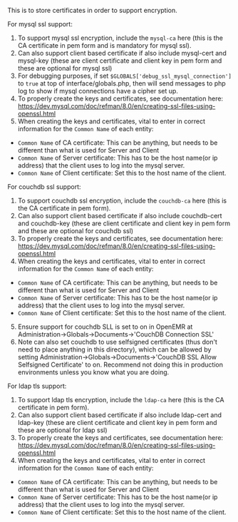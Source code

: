 This is to store certificates in order to support encryption.

For mysql ssl support:
1. To support mysql ssl encryption, include the `mysql-ca` here (this is the CA certificate in pem form and is mandatory for mysql ssl).
2. Can also support client based certificate if also include mysql-cert and mysql-key (these are client certificate and client key in pem form and these are optional for mysql ssl)
3. For debugging purposes, if set `$GLOBALS['debug_ssl_mysql_connection']` to `true` at top of interface/globals.php, then will send messages to php log to show if mysql connections have a cipher set up.
4. To properly create the keys and certificates, see documentation here: https://dev.mysql.com/doc/refman/8.0/en/creating-ssl-files-using-openssl.html
5. When creating the keys and certificates, vital to enter in correct information for the `Common Name` of each entity:
- `Common Name` of CA certificate: This can be anything, but needs to be different than what is used for Server and Client
- `Common Name` of Server certificate: This has to be the host name(or ip address) that the client uses to log into the mysql server.
- `Common Name` of Client certificate: Set this to the host name of the client.

For couchdb ssl support:
1. To support couchdb ssl encryption, include the `couchdb-ca` here (this is the CA certificate in pem form).
2. Can also support client based certificate if also include couchdb-cert and couchdb-key (these are client certificate and client key in pem form and these are optional for couchdb ssl)
3. To properly create the keys and certificates, see documentation here: https://dev.mysql.com/doc/refman/8.0/en/creating-ssl-files-using-openssl.html
4. When creating the keys and certificates, vital to enter in correct information for the `Common Name` of each entity:
- `Common Name` of CA certificate: This can be anything, but needs to be different than what is used for Server and Client
- `Common Name` of Server certificate: This has to be the host name(or ip address) that the client uses to log into the mysql server.
- `Common Name` of Client certificate: Set this to the host name of the client.
5. Ensure support for couchdb SLL is set to on in OpenEMR at Administration->Globals->Documents->'CouchDB Connection SSL'
6. Note can also set couchdb to use selfsigned certificates (thus don't need to place anything in this directory), which can be
   allowed by setting Administration->Globals->Documents->'CouchDB SSL Allow Selfsigned Certificate' to on. Recommend not
   doing this in production environments unless you know what you are doing.

For ldap tls support:
1. To support ldap tls encryption, include the `ldap-ca` here (this is the CA certificate in pem form).
2. Can also support client based certificate if also include ldap-cert and ldap-key (these are client certificate and client key in pem form and these are optional for ldap ssl)
3. To properly create the keys and certificates, see documentation here: https://dev.mysql.com/doc/refman/8.0/en/creating-ssl-files-using-openssl.html
4. When creating the keys and certificates, vital to enter in correct information for the `Common Name` of each entity:
- `Common Name` of CA certificate: This can be anything, but needs to be different than what is used for Server and Client
- `Common Name` of Server certificate: This has to be the host name(or ip address) that the client uses to log into the mysql server.
- `Common Name` of Client certificate: Set this to the host name of the client.
